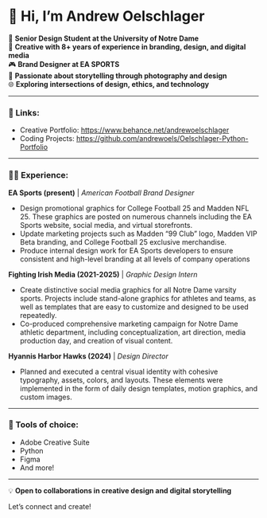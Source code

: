 # 👋 Hi, I’m Andrew Oelschlager  

📍 **Senior Design Student at the University of Notre Dame**  
🎨 **Creative with 8+ years of experience in branding, design, and digital media**  
🎮 **Brand Designer at EA SPORTS**  
📸 **Passionate about storytelling through photography and design**  
🌐 **Exploring intersections of design, ethics, and technology**  

---

### 🔗 Links:
- Creative Portfolio: https://www.behance.net/andrewoelschlager
- Coding Projects: https://github.com/andrewoels/Oelschlager-Python-Portfolio  

---
  
### 👨‍💻 Experience:  

**EA Sports (present)** | *American Football Brand Designer*
- Design promotional graphics for College Football 25 and Madden NFL 25. These graphics are posted on numerous channels including the EA Sports website, social media, and virtual storefronts.
- Update marketing projects such as Madden “99 Club” logo, Madden VIP Beta branding, and College Football 25 exclusive merchandise.
- Produce internal design work for EA Sports developers to ensure consistent and high-level branding at all levels of company operations

**Fighting Irish Media (2021-2025)** | *Graphic Design Intern*
- Create distinctive social media graphics for all Notre Dame varsity sports. Projects include stand-alone graphics for athletes and teams, as well as templates that are easy to customize and designed to be used repeatedly.
- Co-produced comprehensive marketing campaign for Notre Dame athletic department, including conceptualization, art direction, media production day, and creation of visual content.

**Hyannis Harbor Hawks (2024)** | *Design Director*
- Planned and executed a central visual identity with cohesive typography, assets, colors, and layouts. These elements were implemented in the form of daily design templates, motion graphics, and custom images.

---

### 🔧 Tools of choice:  
- Adobe Creative Suite  
- Python
- Figma  
- And more!  

---
  
💡 **Open to collaborations in creative design and digital storytelling**  

Let’s connect and create!  
